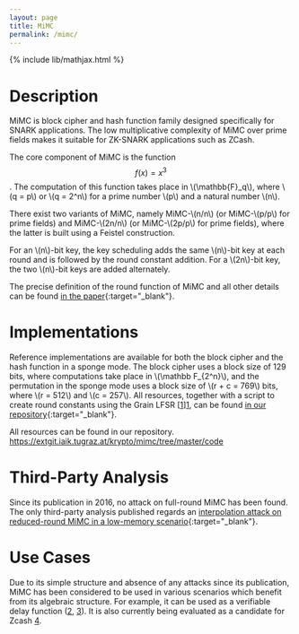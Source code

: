```yaml
---
layout: page
title: MiMC
permalink: /mimc/
---
```


{% include lib/mathjax.html %}

# Description

MiMC is block cipher and hash function family designed specifically for SNARK applications. The low multiplicative complexity of MiMC over prime fields makes it suitable for ZK-SNARK applications such as ZCash.

The core component of MiMC is the function $$ f(x) = x^3 $$. The computation of this function takes place in \\(\mathbb{F}_q\\), where \\(q = p\\) or \\(q = 2^n\\) for a prime number \\(p\\) and a natural number \\(n\\). 

There exist two variants of MiMC, namely MiMC-\\(n/n\\) (or MiMC-\\(p/p\\) for prime fields) and MiMC-\\(2n/n\\) (or MiMC-\\(2p/p\\) for prime fields), where the latter is built using a Feistel construction.

For an \\(n\\)-bit key, the key scheduling adds the same \\(n\\)-bit key at each round and is followed by the round constant addition. For a \\(2n\\)-bit key, the two \\(n\\)-bit keys are added alternately.

The precise definition of the round function of MiMC and all other details can be found [in the paper](https://eprint.iacr.org/2016/492.pdf){:target="_blank"}.

# Implementations
Reference implementations are available for both the block cipher and the hash function in a sponge mode. The block cipher uses a block size of 129 bits, where computations take place in \\(\mathbb F_{2^n}\\), and the permutation in the sponge mode uses a block size of \\(r + c = 769\\) bits, where \\(r = 512\\) and \\(c = 257\\). All resources, together with a script to create round constants using the Grain LFSR [[1]][1], can be found [in our repository](https://extgit.iaik.tugraz.at/krypto/mimc/tree/master/code/implementations){:target="_blank"}.

All resources can be found in our repository. https://extgit.iaik.tugraz.at/krypto/mimc/tree/master/code

# Third-Party Analysis
Since its publication in 2016, no attack on full-round MiMC has been found. The only third-party analysis published regards an [interpolation attack on reduced-round MiMC in a low-memory scenario](https://eprint.iacr.org/2019/812.pdf){:target="_blank"}.

# Use Cases
Due to its simple structure and absence of any attacks since its publication, MiMC has been considered to be used in various scenarios which benefit from its algebraic structure. For example, it can be used as a verifiable delay function ([2], [3]). It is also currently being evaluated as a candidate for Zcash [4].


[1]: https://www.ecrypt.eu.org/stream/ciphers/grain/grain.pdf
[2]: https://eprint.iacr.org/2018/601.pdf
[3]: https://vitalik.ca/general/2018/07/21/starks_part_3.html
[4]: https://github.com/zcash/zcash/issues/2233